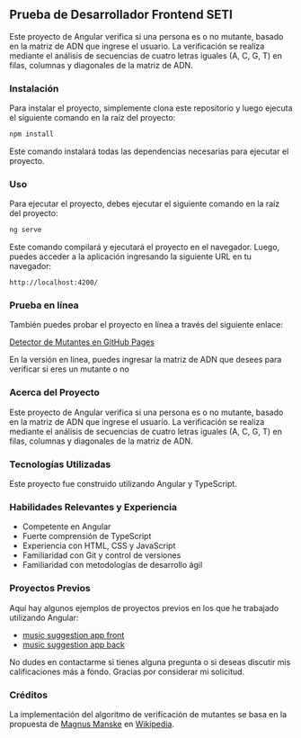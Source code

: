 ## Prueba de Desarrollador Frontend SETI

Este proyecto de Angular verifica si una persona es o no mutante, basado en la matriz de ADN que ingrese el usuario. La verificación se realiza mediante el análisis de secuencias de cuatro letras iguales (A, C, G, T) en filas, columnas y diagonales de la matriz de ADN.

### Instalación

Para instalar el proyecto, simplemente clona este repositorio y luego ejecuta el siguiente comando en la raíz del proyecto:

```sh
npm install
```

Este comando instalará todas las dependencias necesarias para ejecutar el proyecto.

### Uso

Para ejecutar el proyecto, debes ejecutar el siguiente comando en la raíz del proyecto:

```sh
ng serve
```

Este comando compilará y ejecutará el proyecto en el navegador. Luego, puedes acceder a la aplicación ingresando la siguiente URL en tu navegador:

```
http://localhost:4200/
```

### Prueba en línea
También puedes probar el proyecto en línea a través del siguiente enlace:

[Detector de Mutantes en GitHub Pages](https://luisvega91.github.io/TestSeti/)

En la versión en línea, puedes ingresar la matriz de ADN que desees para verificar si eres un mutante o no

### Acerca del Proyecto

Este proyecto de Angular verifica si una persona es o no mutante, basado en la matriz de ADN que ingrese el usuario. La verificación se realiza mediante el análisis de secuencias de cuatro letras iguales (A, C, G, T) en filas, columnas y diagonales de la matriz de ADN.

### Tecnologías Utilizadas

Este proyecto fue construido utilizando Angular y TypeScript.

### Habilidades Relevantes y Experiencia

- Competente en Angular
- Fuerte comprensión de TypeScript
- Experiencia con HTML, CSS y JavaScript
- Familiaridad con Git y control de versiones
- Familiaridad con metodologías de desarrollo ágil

### Proyectos Previos

Aquí hay algunos ejemplos de proyectos previos en los que he trabajado utilizando Angular:

- [music suggestion app front](https://github.com/LuisVega91/-TektonLabsTestFront)
- [music suggestion app back](https://github.com/LuisVega91/TektonLabsTest)

No dudes en contactarme si tienes alguna pregunta o si deseas discutir mis calificaciones más a fondo. Gracias por considerar mi solicitud.

### Créditos

La implementación del algoritmo de verificación de mutantes se basa en la propuesta de [Magnus Manske](https://en.wikipedia.org/wiki/User:Magnus_Manske) en [Wikipedia](https://en.wikipedia.org/wiki/Mutant_(genetics)#DNA_sequence_analysis).

